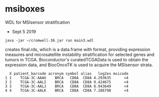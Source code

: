 # msiboxes
WDL for MSIsensor stratification

- Sept 5 2019

```
java -jar ~/cromwell-36.jar run main3.wdl
```
creates final.rds, which is a data.frame with format, providing
expression measures and microsatellite instability stratification
for selected genes and tumors in TCGA.  Bioconductor's curatedTCGAData
is used to obtain the expression data, and BiocOncoTK is used to
acquire the MSIsensor strata.
```
  X patient_barcode acronym symbol alias   log2ex msicode
1 1    TCGA-3C-AAAU    BRCA   CD8A  CD8A 4.293635      <4
2 2    TCGA-3C-AALI    BRCA   CD8A  CD8A 9.424675      <4
3 3    TCGA-3C-AALJ    BRCA   CD8A  CD8A 8.943649      <4
4 4    TCGA-3C-AALK    BRCA   CD8A  CD8A 7.286798      <4
```
